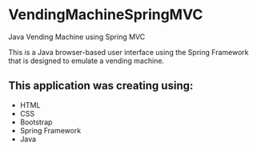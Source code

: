 # VendingMachineSpringMVC

Java Vending Machine using Spring MVC

This is a Java browser-based user interface using the Spring Framework that is designed to emulate a vending machine.

## This application was creating using: 

* HTML
* CSS
* Bootstrap
* Spring Framework
* Java
